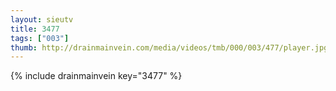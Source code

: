 ```yaml
--- 
layout: sieutv
title: 3477
tags: ["003"]
thumb: http://drainmainvein.com/media/videos/tmb/000/003/477/player.jpg
---
```

{% include drainmainvein key="3477" %} 
